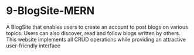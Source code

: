 # 9-BlogSite-MERN
A BlogSite that enables users to create an account to post blogs on various topics. Users can also discover, read and follow blogs written by others. This website implements all CRUD operations while providing an attractive user-friendly interface 
